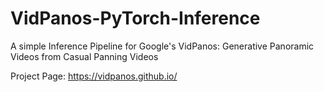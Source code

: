 # VidPanos-PyTorch-Inference
A simple Inference Pipeline for Google's  VidPanos: Generative Panoramic Videos from Casual Panning Videos


Project Page: https://vidpanos.github.io/
